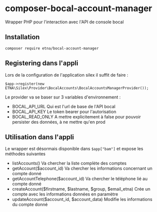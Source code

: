 # composer-bocal-account-manager
Wrapper PHP pour l'interaction avec l'API de console bocal

## Installation

`composer require etna/bocal-account-manager`

## Registering dans l'appli

Lors de la configuration de l'application silex il suffit de faire :

```
$app->register(new ETNA\Silex\Provider\BocalAccounts\BocalAccountsManagerProvider());
```

Le provider va se baser sur 3 variables d'environnement :

 - BOCAL_API_URL Qui est l'url de base de l'API bocal
 - BOCAL_API_KEY Le token bearer pour l'autorisation
 - BOCAL_READ_ONLY A mettre explicitement à false pour pouvoir persister des données, à ne mettre qu'en prod

## Utilisation dans l'appli

Le wrapper est désormais disponible dans `$app["bam"]` et expose les méthodes suivantes

 - listAccounts() Va chercher la liste complète des comptes
 - getAccount($account_id) Va chercher les informations concernant un compte donné
 - getAccountTelephone($account_id) Va chercher le téléphone lié au compte donné
 - createAccount($firstname, $lastname, $group, $email_etna) Crée un compte avec les informations données en paramètre
 - updateAccount($account_id, $account_data) Modifie les informations du compte donné

